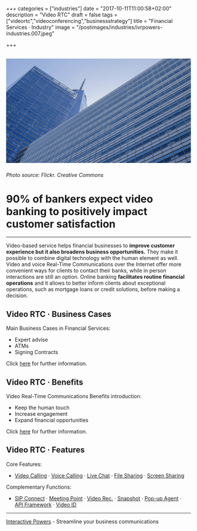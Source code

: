 +++
categories = ["industries"]
date = "2017-10-11T11:00:58+02:00"
description = "Video RTC"
draft = false
tags = ["videortc","videoconferencing","businessstrategy"]
title = "Financial Services · Industry"
image = "/postimages/industries/ivrpowers-industries.007.jpeg"

+++

![bank building](/postimages/industries/ivrpowers-industries.007.jpeg)
-----------
###### Photo source: Flickr. Creative Commons

# 90% of bankers expect video banking to positively impact customer satisfaction
---

Video-based service helps financial businesses to **improve customer experience but it also broadens business opportunities.** They make it possible to combine digital technology with the human element as well. Video and voice Real-Time Communications over the Internet offer more convenient ways for clients to contact their banks, while in person interactions are still an option. Online banking **facilitates routine financial operations** and it allows to better inform clients about exceptional operations, such as mortgage loans or credit solutions, before making a decision.


## Video RTC · Business Cases

Main Business Cases in Financial Services:

* Expert advise
* ATMs
* Signing Contracts

Click [here](http://blog.ivrpowers.com/post/industries/industries-financial-cases/) for further information.


##	Video RTC · Benefits

Video Real-Time Communications Benefits introduction:

* Keep the human touch
* Increase engagement
* Expand financial opportunities

Click [here](http://blog.ivrpowers.com/post/industries/industries-financial-benefits/) for further information.


## Video RTC · Features

Core Features:

* [Video Calling](http://blog.ivrpowers.com/post/products/video-rtc-video-calling/) · [Voice Calling](http://blog.ivrpowers.com/post/products/video-rtc-voice-calling/) · [Live Chat](http://blog.ivrpowers.com/post/products/video-rtc-live-chat/) · [File Sharing](http://blog.ivrpowers.com/post/products/video-rtc-file-sharing/) · [Screen Sharing](http://blog.ivrpowers.com/post/products/video-rtc-screen-sharing/)

Complementary Functions:

* [SIP Connect](http://blog.ivrpowers.com/post/products/video-rtc-sip-connect/) ·  [Meeting Point](http://blog.ivrpowers.com/post/products/video-rtc-meeting-point/) · [Video Rec.](http://blog.ivrpowers.com/post/products/video-rtc-video-recording/) · [Snapshot](http://blog.ivrpowers.com/post/products/video-rtc-snapshot/) · [Pop-up Agent](http://blog.ivrpowers.com/post/products/video-rtc-pop-up-agent/) · [API Framework](http://blog.ivrpowers.com/post/products/video-rtc-api-framework/) · [Video ID](http://blog.ivrpowers.com/post/products/video-rtc-video-id/)

---
[Interactive Powers](http://www.ivrpowers.com/) - Streamline your business communications


